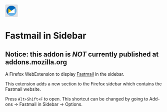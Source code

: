 ![image](/icons/48x48.png)

# Fastmail in Sidebar
## Notice: this addon is ***NOT*** currently published at addons.mozilla.org
A Firefox WebExtension to display [Fastmail](https://Fastmail.com/) in the sidebar.

This extension adds a new section to the Firefox sidebar which contains the Fastmail website.

Press `Alt+Shift+F` to open. This shortcut can be changed by going to Add-ons -> Fastmail in Sidebar -> Options.
